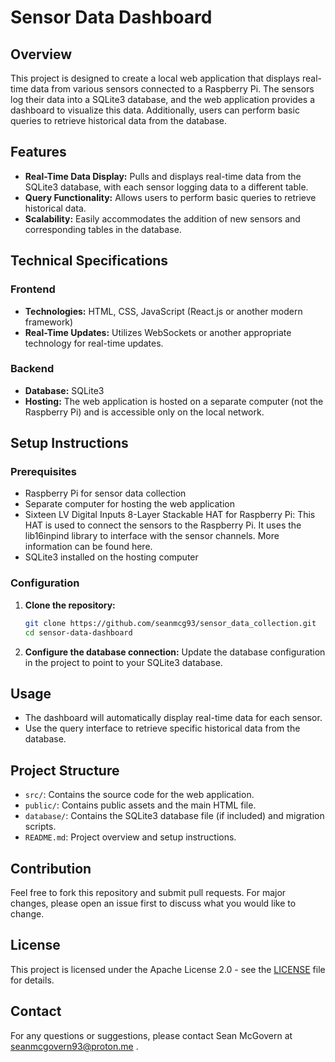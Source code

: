 # Sensor Data Dashboard

## Overview
This project is designed to create a local web application that displays real-time data from various sensors connected to a Raspberry Pi. The sensors log their data into a SQLite3 database, and the web application provides a dashboard to visualize this data. Additionally, users can perform basic queries to retrieve historical data from the database.

## Features
- **Real-Time Data Display:** Pulls and displays real-time data from the SQLite3 database, with each sensor logging data to a different table.
- **Query Functionality:** Allows users to perform basic queries to retrieve historical data.
- **Scalability:** Easily accommodates the addition of new sensors and corresponding tables in the database.

## Technical Specifications
### Frontend
- **Technologies:** HTML, CSS, JavaScript (React.js or another modern framework)
- **Real-Time Updates:** Utilizes WebSockets or another appropriate technology for real-time updates.

### Backend
- **Database:** SQLite3
- **Hosting:** The web application is hosted on a separate computer (not the Raspberry Pi) and is accessible only on the local network.

## Setup Instructions
### Prerequisites
- Raspberry Pi for sensor data collection
- Separate computer for hosting the web application
- Sixteen LV Digital Inputs 8-Layer Stackable HAT for Raspberry Pi: This HAT is used to connect the sensors to the Raspberry Pi. It uses the lib16inpind library to interface with the sensor channels. More information can be found here.
- SQLite3 installed on the hosting computer

### Configuration
1. **Clone the repository:**
    ```bash
    git clone https://github.com/seanmcg93/sensor_data_collection.git
    cd sensor-data-dashboard
    ```

2. **Configure the database connection:**
    Update the database configuration in the project to point to your SQLite3 database.


## Usage
- The dashboard will automatically display real-time data for each sensor.
- Use the query interface to retrieve specific historical data from the database.

## Project Structure
- `src/`: Contains the source code for the web application.
- `public/`: Contains public assets and the main HTML file.
- `database/`: Contains the SQLite3 database file (if included) and migration scripts.
- `README.md`: Project overview and setup instructions.

## Contribution
Feel free to fork this repository and submit pull requests. For major changes, please open an issue first to discuss what you would like to change.

## License
This project is licensed under the Apache License 2.0 - see the [LICENSE](LICENSE) file for details.

## Contact
For any questions or suggestions, please contact Sean McGovern at seanmcgovern93@proton.me .
